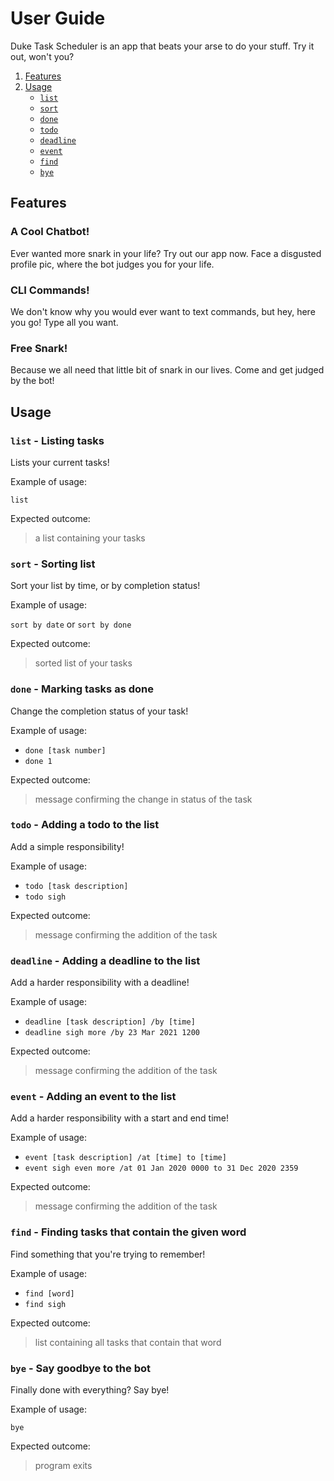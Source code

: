 # User Guide
Duke Task Scheduler is an app that beats your arse to do your stuff. Try it out, won't you?

1. [Features](#features)
2. [Usage](#usage)
    * [`list`](#list---listing-tasks)
    * [`sort`](#sort---sorting-list)
    * [`done`](#done---marking-tasks-as-done)
    * [`todo`](#todo---adding-a-todo-to-the-list)
    * [`deadline`](#deadline---adding-a-deadline-to-the-list)
    * [`event`](#event---adding-an-event-to-the-list)
    * [`find`](#find---finding-tasks-that-contain-the-given-word)
    * [`bye`](#bye---say-goodbye-to-the-bot)

## Features 

### A Cool Chatbot!
Ever wanted more snark in your life? Try out our app now. Face a disgusted profile pic, where 
the bot judges you for your life.

### CLI Commands!
We don't know why you would ever want to text commands, but hey, here you go! Type all you want.

### Free Snark!
Because we all need that little bit of snark in our lives. Come and get judged by the bot!

## Usage

### `list` - Listing tasks

Lists your current tasks!

Example of usage: 

`list`

Expected outcome:

> a list containing your tasks

### `sort` - Sorting list

Sort your list by time, or by completion status!

Example of usage: 

`sort by date` or `sort by done`

Expected outcome:

> sorted list of your tasks

### `done` - Marking tasks as done

Change the completion status of your task!

Example of usage: 

* `done [task number]`
* `done 1`

Expected outcome:

> message confirming the change in status of the task

### `todo` - Adding a todo to the list

Add a simple responsibility!

Example of usage: 

* `todo [task description]`
* `todo sigh`

Expected outcome:

> message confirming the addition of the task

### `deadline` - Adding a deadline to the list

Add a harder responsibility with a deadline!

Example of usage: 

* `deadline [task description] /by [time]`
* `deadline sigh more /by 23 Mar 2021 1200`

Expected outcome:

> message confirming the addition of the task

### `event` - Adding an event to the list

Add a harder responsibility with a start and end time!

Example of usage: 

* `event [task description] /at [time] to [time]`
* `event sigh even more /at 01 Jan 2020 0000 to 31 Dec 2020 2359`

Expected outcome:

> message confirming the addition of the task

### `find` - Finding tasks that contain the given word

Find something that you're trying to remember!

Example of usage: 

* `find [word]`
* `find sigh`

Expected outcome:

> list containing all tasks that contain that word

### `bye` - Say goodbye to the bot

Finally done with everything? Say bye!

Example of usage: 

`bye`

Expected outcome:

> program exits


